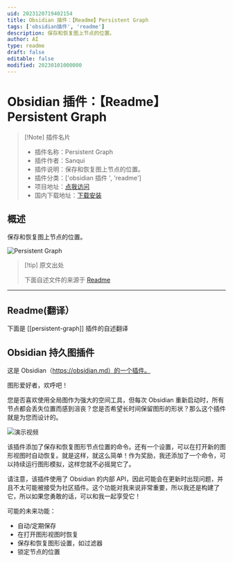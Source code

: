 ```yaml
---
uid: 2023120719402154
title: Obsidian 插件：【Readme】Persistent Graph
tags: ['obsidian插件', 'readme']
description: 保存和恢复图上节点的位置。
author: AI
type: readme
draft: false
editable: false
modified: 20230101000000
---
```


# Obsidian 插件：【Readme】Persistent Graph

> [!Note] 插件名片
> - 插件名称：Persistent Graph
> - 插件作者：Sanqui
> - 插件说明：保存和恢复图上节点的位置。
> - 插件分类：['obsidian 插件 ', 'readme']
> - 项目地址：[点我访问](https://github.com/Sanqui/obsidian-persistent-graph)
> - 国内下载地址：[下载安装](https://pkmer.cn/products/plugin/pluginMarket/?persistent-graph)

## 概述

保存和恢复图上节点的位置。

![Persistent Graph](https://cdn.pkmer.cn/covers/persistent-graph_new.gif!pkmer)

> [!tip] 原文出处
>
>下面自述文件的来源于 [Readme](https://ghproxy.net/https://raw.githubusercontent.com/Sanqui/obsidian-persistent-graph/master/README.md)
>

---

## Readme(翻译）

下面是 [[persistent-graph]] 插件的自述翻译

## Obsidian 持久图插件

这是 Obsidian（<https://obsidian.md）的一个插件。>

图形爱好者，欢呼吧！

您是否喜欢使用全局图作为强大的空间工具，但每次 Obsidian 重新启动时，所有节点都会丢失位置而感到沮丧？您是否希望长时间保留图形的形状？那么这个插件就是为您而设计的。

![演示视频](https://cdn.pkmer.cn/covers/persistent-graph_2_0.gif!pkmer)

该插件添加了保存和恢复图形节点位置的命令。还有一个设置，可以在打开新的图形视图时自动恢复。就是这样，就这么简单！作为奖励，我还添加了一个命令，可以持续运行图形模拟，这样您就不必摇晃它了。

请注意，该插件使用了 Obsidian 的内部 API，因此可能会在更新时出现问题，并且不太可能被接受为社区插件。这个功能对我来说非常重要，所以我还是构建了它，所以如果您勇敢的话，可以和我一起享受它！

可能的未来功能：

- 自动/定期保存
- 在打开图形视图时恢复
- 保存和恢复图形设置，如过滤器
- 锁定节点的位置



